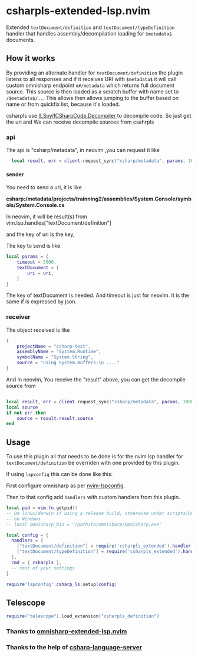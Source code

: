 # csharpls-extended-lsp.nvim

Extended `textDocument/definition` and `textDocument/typeDefinition` handler that handles assembly/decompilation
loading for `$metadata$` documents.

## How it works

By providing an alternate handler for `textDocument/definition` the plugin listens
to all responses and if it receives URI with `$metadata$` it will call custom
omnisharp endpoint `o#/metadata` which returns full document source. This source
is then loaded as a scratch buffer with name set to `/$metadata$/..`. This allows
then allows jumping to the buffer based on name or from quickfix list, because it's
loaded.

csharpls use [ILSpy/ICSharpCode.Decompiler ](https://github.com/icsharpcode/ILSpy) to decompile code. So just get the uri and We can receive decompile sources from csahrpls

### api

The api is "csharp/metadata", in neovim ,you can request it like

```lua 
  local result, err = client.request_sync("csharp/metadata", params, 10000)
```

#### sender
You need to send a uri, it is like 

**csharp:/metadata/projects/trainning2/assemblies/System.Console/symbols/System.Console.cs**

In neovim, it will be result(s) from vim.lsp.handles["textDocument/definition"]

and the key of uri is the key, 

The key to send is like

```lua 
local params = {
	timeout = 5000,
	textDocument = {
		uri = uri,
	}
}
```

The key of textDocument is needed. And timeout is just for neovim. It is the same if is expressed by json.

### receiver

The object received is like 

```lua 
{
	projectName = "csharp-test",
	assemblyName = "System.Runtime",
	symbolName = "System.String",
	source = "using System.Buffers;\n ...."
}
```

And In neovim, You receive the "result" above, you can get the decompile source from 

```lua

local result, err = client.request_sync("csharp/metadata", params, 10000)
local source
if not err then
	source = result.result.source	
end
```

## Usage


To use this plugin all that needs to be done is for the nvim lsp handler for
`textDocument/definition` be overriden with one provided by this plugin.

If using `lspconfig` this can be done like this:

First configure omnisharp as per [nvim-lspconfig](https://github.com/neovim/nvim-lspconfig/blob/master/CONFIG.md#omnisharp).

Then to that config add `handlers` with custom handlers from this plugin.

```lua
local pid = vim.fn.getpid()
-- On linux/darwin if using a release build, otherwise under scripts/OmniSharp(.Core)(.cmd)
-- on Windows
-- local omnisharp_bin = "/path/to/omnisharp/OmniSharp.exe"

local config = {
  handlers = {
    ["textDocument/definition"] = require('csharpls_extended').handler,
    ["textDocument/typeDefinition"] = require('csharpls_extended').handler,
  },
  cmd = { csharpls },
  -- rest of your settings
}

require'lspconfig'.csharp_ls.setup(config)
```


## Telescope

```lua
require("telescope").load_extension("csharpls_definition")
```


### Thanks to [omnisharp-extended-lsp.nvim](https://github.com/Hoffs/omnisharp-extended-lsp.nvim) 
### Thanks to the help of [csharp-language-server](https://github.com/razzmatazz/csharp-language-server)
